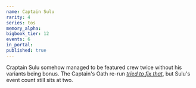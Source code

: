 ```yaml
---
name: Captain Sulu
rarity: 4
series: tos
memory_alpha:
bigbook_tier: 12
events: 6
in_portal:
published: true
---
```


Craptain Sulu somehow managed to be featured crew twice without his variants being bonus. The Captain's Oath re-run [_tried to fix that_](https://forum.disruptorbeam.com/stt/discussion/11943/compensation-rewards-for-captain-s-oath-event-11-5), but Sulu's event count still sits at two.
